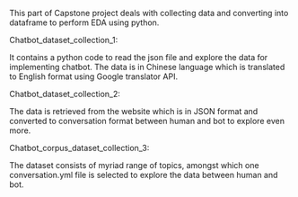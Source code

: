 This part of Capstone project deals with collecting data and converting into dataframe to perform EDA using python.

Chatbot_dataset_collection_1: 

It contains a python code to read the json file and explore the data for implementing chatbot.
The data is in Chinese language which is translated to English format using Google translator API.

Chatbot_dataset_collection_2:

The data is retrieved from the website which is in JSON format and converted to conversation format between human and bot to explore even more.

Chatbot_corpus_dataset_collection_3:

The dataset consists of myriad range of topics, amongst which one conversation.yml file is selected to explore the data between human and bot.

